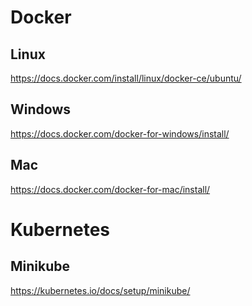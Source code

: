 # Docker
## Linux
https://docs.docker.com/install/linux/docker-ce/ubuntu/

## Windows
https://docs.docker.com/docker-for-windows/install/

## Mac
https://docs.docker.com/docker-for-mac/install/

# Kubernetes

## Minikube
https://kubernetes.io/docs/setup/minikube/